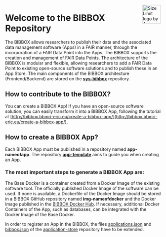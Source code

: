 <img src="../../../application-store/img/silicolab_logo.png" align="right"
     alt="Size Limit logo by Anton Lovchikov" width="60" height="60">

# Welcome to the BIBBOX Repository

The BIBBOX allows researchers to publish their data and the associated data management software (Apps) in a FAIR manner, through the incorporation of a FAIR Data Point into the Apps. 
The BIBBOX supports the creation and management of FAIR Data Points. The architecture of the BIBBOX is modular and flexible, allowing researchers to add a FAIR Data Point to existing open-source software solutions and to publish these in an App Store. The main components of the BIBBOX architecture (Frontend/Backend) are stored on the [**sys-bibbox**](https://github.com/bibbox/sys-bibbox) repository.


## How to contribute to the BIBBOX?

You can create a BIBBOX App! 
If you have an open-source software solution, you can easily transform it into a BIBBOX App, following the tutorial at [http://bibbox.bbmri-eric.eu/create-a-bibbox-app/](http://bibbox.bbmri-eric.eu/create-a-bibbox-app/).


## How to create a BIBBOX App?

Each BIBBOX App must be published in a repository named **app-nameofapp**. The repository [**app-template**](https://github.com/bibbox/app-template) aims to guide you when creating an App. 

### The most important steps to generate a BIBBOX App are:

The Base Docker is a container created from a Docker Image of the existing software tool. The officially published Docker Image of the software can be used. If none is available, a Dockerfile of the Docker Image should be stored in a BIBBOX GitHub repository named **img-nameofdocker** and the Docker Image published in the [BIBBOX Docker Hub](https://hub.docker.com/u/bibbox/). If necessary,  additional Docker Containers of the App, such as databases, can be integrated with the Docker Image of the Base Docker.

In order to register an App in the BIBBOX, the files [applications.json](https://github.com/bibbox/application-store/blob/master/applications.json)  and [bibbox.json](https://github.com/bibbox/application-store/blob/master/bibbox.json) of the [application-store](https://github.com/bibbox/application-store) repository have to be extended.




